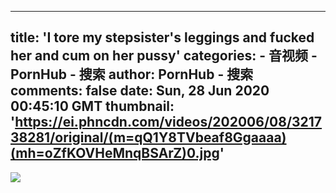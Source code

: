 
---
title: 'I tore my stepsister's leggings and fucked her and cum on her pussy'
categories: 
    - 音视频
    - PornHub - 搜索
author: PornHub - 搜索
comments: false
date: Sun, 28 Jun 2020 00:45:10 GMT
thumbnail: 'https://ei.phncdn.com/videos/202006/08/321738281/original/(m=qQ1Y8TVbeaf8Ggaaaa)(mh=oZfKOVHeMnqBSArZ)0.jpg'
---

<div>   
<img src="https://ei.phncdn.com/videos/202006/08/321738281/original/(m=qQ1Y8TVbeaf8Ggaaaa)(mh=oZfKOVHeMnqBSArZ)0.jpg" referrerpolicy="no-referrer">  
</div>
            
